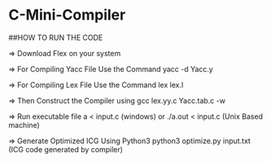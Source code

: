 # C-Mini-Compiler

##HOW TO RUN THE CODE

=> Download Flex on your system

=> For Compiling Yacc File
	Use the Command yacc -d Yacc.y 

=> For Compiling Lex File
	Use the Command lex lex.l

=> Then Construct the Compiler using
    gcc  lex.yy.c Yacc.tab.c -w 

=> Run executable file
    a  < input.c (windows) 
    or 
    ./a.out < input.c (Unix Based machine)

=> Generate Optimized ICG Using Python3
	python3 optimize.py input.txt (ICG code generated by compiler)
